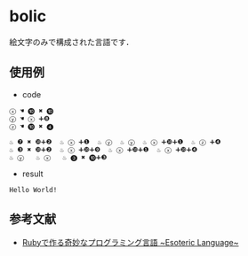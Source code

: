 # bolic
絵文字のみで構成された言語です．

## 使用例
- code
```
ⓧ ☚ ❿ ✖ ❿
ⓨ ☚ ⓧ ➕❽
ⓩ ☚ ❿ ✖ ❹

♨ ❼ ✖ ❿➕❷  ♨ ⓧ ➕❶  ♨ ⓨ  ♨ ⓨ  ♨ ⓧ ➕❿➕❶  ♨ ⓩ ➕❹
♨ ❸ ✖ ❿➕❷  ♨ ⓧ ➕❿➕❾  ♨ ⓧ ➕❿➕❶  ♨ ⓧ ➕❿➕❹ 
♨ ⓨ   ♨ ⓧ   ♨ ❸ ✖ ❿➕❸
```

- result
```
Hello World! 
```

 ## 参考文献
 - [Rubyで作る奇妙なプログラミング言語 \~Esoteric Language\~](http://bit.do/ffJp4)
